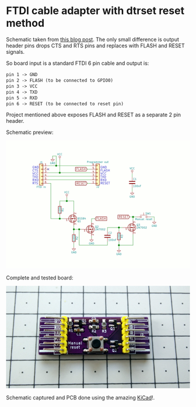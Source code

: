 # FTDI cable adapter with dtrset reset method

Schematic taken from [this blog post][1]. The only small difference is output header pins drops
CTS and RTS pins and replaces with FLASH and RESET signals.

So board input is a standard FTDI 6 pin cable and output is:

    pin 1 -> GND
    pin 2 -> FLASH (to be connected to GPIO0)
    pin 3 -> VCC
    pin 4 -> TXD
    pin 5 -> RXD
    pin 6 -> RESET (to be connected to reset pin)

Project mentioned above exposes FLASH and RESET as a separate 2 pin header.

Schematic preview:

![schematic preview][2]

Complete and tested board:

![board][3]

Schematic captured and PCB done using the amazing [KiCad][1]!.

[1]: http://www.jce.lu/blog/?p=143 
[2]: autoreset-schematic-preview.png
[3]: board-photo.jpg
[4]: http://kicad-pcb.org/
